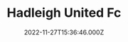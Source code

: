 ---
date: 2022-11-27T15:36:46.000Z
title: Hadleigh United Fc
latitude: 52.039936443290514
longitude: 0.953969286937028
category: checkin
---